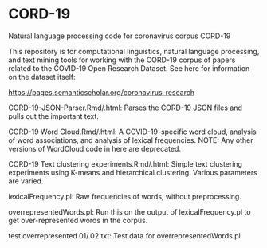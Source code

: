 # CORD-19
Natural language processing code for coronavirus corpus CORD-19

This repository is for computational linguistics, natural language processing, and text mining tools for working with the CORD-19 corpus of papers related to the COVID-19 Open Research Dataset. See here for information on the dataset itself:

https://pages.semanticscholar.org/coronavirus-research

CORD-19-JSON-Parser.Rmd/.html: Parses the CORD-19 JSON files and pulls out the important text.

CORD-19 Word Cloud.Rmd/.html: A COVID-19-specific word cloud, analysis of word associations, and analysis of lexical frequencies. NOTE: Any other versions of WordCloud code in here are deprecated.

CORD-19 Text clustering experiments.Rmd/.html: Simple text clustering experiments using K-means and hierarchical clustering. Various parameters are varied.

lexicalFrequency.pl: Raw frequencies of words, without preprocessing.

overrepresentedWords.pl: Run this on the output of lexicalFrequency.pl to get over-represented words in the corpus.

test.overrepresented.01/.02.txt: Test data for overrepresentedWords.pl



